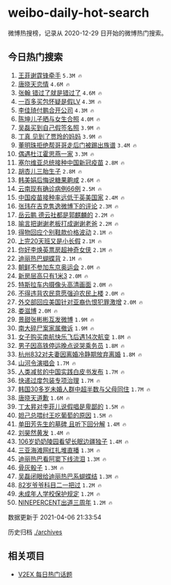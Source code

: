 # weibo-daily-hot-search

微博热搜榜，记录从 2020-12-29 日开始的微博热门搜索。

## 今日热门搜索

<!-- BEGIN -->

1. [王菲谢霆锋牵手](https://s.weibo.com/weibo?q=%E7%8E%8B%E8%8F%B2%E8%B0%A2%E9%9C%86%E9%94%8B%E7%89%B5%E6%89%8B&Refer=top) `5.3M 🔥`
1. [唐晓天恋情](https://s.weibo.com/weibo?q=%E5%94%90%E6%99%93%E5%A4%A9%E6%81%8B%E6%83%85&Refer=top) `4.6M 🔥`
1. [张翰 错过了就是错过了](https://s.weibo.com/weibo?q=%E5%BC%A0%E7%BF%B0%20%E9%94%99%E8%BF%87%E4%BA%86%E5%B0%B1%E6%98%AF%E9%94%99%E8%BF%87%E4%BA%86&Refer=top) `4.6M 🔥`
1. [一百多买包怀疑是假LV](https://s.weibo.com/weibo?q=%23%E4%B8%80%E7%99%BE%E5%A4%9A%E4%B9%B0%E5%8C%85%E6%80%80%E7%96%91%E6%98%AF%E5%81%87LV%23&Refer=top) `4.3M 🔥`
1. [李佳琦付鹏合开公司](https://s.weibo.com/weibo?q=%23%E6%9D%8E%E4%BD%B3%E7%90%A6%E4%BB%98%E9%B9%8F%E5%90%88%E5%BC%80%E5%85%AC%E5%8F%B8%23&Refer=top) `4.3M 🔥`
1. [陈坤儿子晒与女生合照](https://s.weibo.com/weibo?q=%E9%99%88%E5%9D%A4%E5%84%BF%E5%AD%90%E6%99%92%E4%B8%8E%E5%A5%B3%E7%94%9F%E5%90%88%E7%85%A7&Refer=top) `4.0M 🔥`
1. [吴磊买到自己假签名照](https://s.weibo.com/weibo?q=%23%E5%90%B4%E7%A3%8A%E4%B9%B0%E5%88%B0%E8%87%AA%E5%B7%B1%E5%81%87%E7%AD%BE%E5%90%8D%E7%85%A7%23&Refer=top) `3.9M 🔥`
1. [丁真 见到了贾玲的妈妈](https://s.weibo.com/weibo?q=%E4%B8%81%E7%9C%9F%20%E8%A7%81%E5%88%B0%E4%BA%86%E8%B4%BE%E7%8E%B2%E7%9A%84%E5%A6%88%E5%A6%88&Refer=top) `3.9M 🔥`
1. [董明珠拒绝帮哥哥走后门被踢出族谱](https://s.weibo.com/weibo?q=%23%E8%91%A3%E6%98%8E%E7%8F%A0%E6%8B%92%E7%BB%9D%E5%B8%AE%E5%93%A5%E5%93%A5%E8%B5%B0%E5%90%8E%E9%97%A8%E8%A2%AB%E8%B8%A2%E5%87%BA%E6%97%8F%E8%B0%B1%23&Refer=top) `3.4M 🔥`
1. [偶遇杜江霍思燕一家](https://s.weibo.com/weibo?q=%E5%81%B6%E9%81%87%E6%9D%9C%E6%B1%9F%E9%9C%8D%E6%80%9D%E7%87%95%E4%B8%80%E5%AE%B6&Refer=top) `3.3M 🔥`
1. [塞尔维亚总统接种中国新冠疫苗](https://s.weibo.com/weibo?q=%23%E5%A1%9E%E5%B0%94%E7%BB%B4%E4%BA%9A%E6%80%BB%E7%BB%9F%E6%8E%A5%E7%A7%8D%E4%B8%AD%E5%9B%BD%E6%96%B0%E5%86%A0%E7%96%AB%E8%8B%97%23&Refer=top) `2.8M 🔥`
1. [胡杏儿三胎生子](https://s.weibo.com/weibo?q=%23%E8%83%A1%E6%9D%8F%E5%84%BF%E4%B8%89%E8%83%8E%E7%94%9F%E5%AD%90%23&Refer=top) `2.8M 🔥`
1. [韩美娟后悔说糖果齁咸](https://s.weibo.com/weibo?q=%23%E9%9F%A9%E7%BE%8E%E5%A8%9F%E5%90%8E%E6%82%94%E8%AF%B4%E7%B3%96%E6%9E%9C%E9%BD%81%E5%92%B8%23&Refer=top) `2.6M 🔥`
1. [云南现有确诊病例66例](https://s.weibo.com/weibo?q=%23%E4%BA%91%E5%8D%97%E7%8E%B0%E6%9C%89%E7%A1%AE%E8%AF%8A%E7%97%85%E4%BE%8B66%E4%BE%8B%23&Refer=top) `2.5M 🔥`
1. [中国疫苗接种率远低于英美国家](https://s.weibo.com/weibo?q=%23%E4%B8%AD%E5%9B%BD%E7%96%AB%E8%8B%97%E6%8E%A5%E7%A7%8D%E7%8E%87%E8%BF%9C%E4%BD%8E%E4%BA%8E%E8%8B%B1%E7%BE%8E%E5%9B%BD%E5%AE%B6%23&Refer=top) `2.4M 🔥`
1. [张玮在吉克隽逸微博下的评论](https://s.weibo.com/weibo?q=%E5%BC%A0%E7%8E%AE%E5%9C%A8%E5%90%89%E5%85%8B%E9%9A%BD%E9%80%B8%E5%BE%AE%E5%8D%9A%E4%B8%8B%E7%9A%84%E8%AF%84%E8%AE%BA&Refer=top) `2.3M 🔥`
1. [岳云鹏 德云社都是郭麒麟的](https://s.weibo.com/weibo?q=%E5%B2%B3%E4%BA%91%E9%B9%8F%20%E5%BE%B7%E4%BA%91%E7%A4%BE%E9%83%BD%E6%98%AF%E9%83%AD%E9%BA%92%E9%BA%9F%E7%9A%84&Refer=top) `2.2M 🔥`
1. [喻言把谢谢老板打成谢谢老爸](https://s.weibo.com/weibo?q=%23%E5%96%BB%E8%A8%80%E6%8A%8A%E8%B0%A2%E8%B0%A2%E8%80%81%E6%9D%BF%E6%89%93%E6%88%90%E8%B0%A2%E8%B0%A2%E8%80%81%E7%88%B8%23&Refer=top) `2.2M 🔥`
1. [得物回应个别鞋款价格波动](https://s.weibo.com/weibo?q=%23%E5%BE%97%E7%89%A9%E5%9B%9E%E5%BA%94%E4%B8%AA%E5%88%AB%E9%9E%8B%E6%AC%BE%E4%BB%B7%E6%A0%BC%E6%B3%A2%E5%8A%A8%23&Refer=top) `2.1M 🔥`
1. [上完20天班又是小长假](https://s.weibo.com/weibo?q=%23%E4%B8%8A%E5%AE%8C20%E5%A4%A9%E7%8F%AD%E5%8F%88%E6%98%AF%E5%B0%8F%E9%95%BF%E5%81%87%23&Refer=top) `2.1M 🔥`
1. [你好李焕英票房超神奇女侠](https://s.weibo.com/weibo?q=%23%E4%BD%A0%E5%A5%BD%E6%9D%8E%E7%84%95%E8%8B%B1%E7%A5%A8%E6%88%BF%E8%B6%85%E7%A5%9E%E5%A5%87%E5%A5%B3%E4%BE%A0%23&Refer=top) `2.1M 🔥`
1. [迪丽热巴蝴蝶背](https://s.weibo.com/weibo?q=%23%E8%BF%AA%E4%B8%BD%E7%83%AD%E5%B7%B4%E8%9D%B4%E8%9D%B6%E8%83%8C%23&Refer=top) `2.1M 🔥`
1. [朝鲜不参加东京奥运会](https://s.weibo.com/weibo?q=%23%E6%9C%9D%E9%B2%9C%E4%B8%8D%E5%8F%82%E5%8A%A0%E4%B8%9C%E4%BA%AC%E5%A5%A5%E8%BF%90%E4%BC%9A%23&Refer=top) `2.0M 🔥`
1. [新房层高只有1米3](https://s.weibo.com/weibo?q=%E6%96%B0%E6%88%BF%E5%B1%82%E9%AB%98%E5%8F%AA%E6%9C%891%E7%B1%B33&Refer=top) `2.0M 🔥`
1. [特斯拉车内摄像头高清画面](https://s.weibo.com/weibo?q=%E7%89%B9%E6%96%AF%E6%8B%89%E8%BD%A6%E5%86%85%E6%91%84%E5%83%8F%E5%A4%B4%E9%AB%98%E6%B8%85%E7%94%BB%E9%9D%A2&Refer=top) `2.0M 🔥`
1. [不得违背农民意愿强迫农民上楼](https://s.weibo.com/weibo?q=%23%E4%B8%8D%E5%BE%97%E8%BF%9D%E8%83%8C%E5%86%9C%E6%B0%91%E6%84%8F%E6%84%BF%E5%BC%BA%E8%BF%AB%E5%86%9C%E6%B0%91%E4%B8%8A%E6%A5%BC%23&Refer=top) `2.0M 🔥`
1. [外交部回应美国针对亚裔仇恨犯罪激增](https://s.weibo.com/weibo?q=%23%E5%A4%96%E4%BA%A4%E9%83%A8%E5%9B%9E%E5%BA%94%E7%BE%8E%E5%9B%BD%E9%92%88%E5%AF%B9%E4%BA%9A%E8%A3%94%E4%BB%87%E6%81%A8%E7%8A%AF%E7%BD%AA%E6%BF%80%E5%A2%9E%23&Refer=top) `2.0M 🔥`
1. [娄滋博](https://s.weibo.com/weibo?q=%E5%A8%84%E6%BB%8B%E5%8D%9A&Refer=top) `2.0M 🔥`
1. [景甜张彬彬互发微博](https://s.weibo.com/weibo?q=%23%E6%99%AF%E7%94%9C%E5%BC%A0%E5%BD%AC%E5%BD%AC%E4%BA%92%E5%8F%91%E5%BE%AE%E5%8D%9A%23&Refer=top) `1.9M 🔥`
1. [南大碎尸案家属撤诉](https://s.weibo.com/weibo?q=%23%E5%8D%97%E5%A4%A7%E7%A2%8E%E5%B0%B8%E6%A1%88%E5%AE%B6%E5%B1%9E%E6%92%A4%E8%AF%89%23&Refer=top) `1.9M 🔥`
1. [女子购买南航快乐飞后遇14次航变](https://s.weibo.com/weibo?q=%23%E5%A5%B3%E5%AD%90%E8%B4%AD%E4%B9%B0%E5%8D%97%E8%88%AA%E5%BF%AB%E4%B9%90%E9%A3%9E%E5%90%8E%E9%81%8714%E6%AC%A1%E8%88%AA%E5%8F%98%23&Refer=top) `1.8M 🔥`
1. [男子因高铁停运晚点说哭乘务员](https://s.weibo.com/weibo?q=%E7%94%B7%E5%AD%90%E5%9B%A0%E9%AB%98%E9%93%81%E5%81%9C%E8%BF%90%E6%99%9A%E7%82%B9%E8%AF%B4%E5%93%AD%E4%B9%98%E5%8A%A1%E5%91%98&Refer=top) `1.8M 🔥`
1. [杭州832对夫妻因离婚冷静期放弃离婚](https://s.weibo.com/weibo?q=%23%E6%9D%AD%E5%B7%9E832%E5%AF%B9%E5%A4%AB%E5%A6%BB%E5%9B%A0%E7%A6%BB%E5%A9%9A%E5%86%B7%E9%9D%99%E6%9C%9F%E6%94%BE%E5%BC%83%E7%A6%BB%E5%A9%9A%23&Refer=top) `1.8M 🔥`
1. [山河令演唱会](https://s.weibo.com/weibo?q=%E5%B1%B1%E6%B2%B3%E4%BB%A4%E6%BC%94%E5%94%B1%E4%BC%9A&Refer=top) `1.7M 🔥`
1. [人类减贫的中国实践白皮书发布](https://s.weibo.com/weibo?q=%23%E4%BA%BA%E7%B1%BB%E5%87%8F%E8%B4%AB%E7%9A%84%E4%B8%AD%E5%9B%BD%E5%AE%9E%E8%B7%B5%E7%99%BD%E7%9A%AE%E4%B9%A6%E5%8F%91%E5%B8%83%23&Refer=top) `1.7M 🔥`
1. [快递过度包装专项治理](https://s.weibo.com/weibo?q=%23%E5%BF%AB%E9%80%92%E8%BF%87%E5%BA%A6%E5%8C%85%E8%A3%85%E4%B8%93%E9%A1%B9%E6%B2%BB%E7%90%86%23&Refer=top) `1.7M 🔥`
1. [韩国30多岁未婚人群中超半数与父母同住](https://s.weibo.com/weibo?q=%23%E9%9F%A9%E5%9B%BD30%E5%A4%9A%E5%B2%81%E6%9C%AA%E5%A9%9A%E4%BA%BA%E7%BE%A4%E4%B8%AD%E8%B6%85%E5%8D%8A%E6%95%B0%E4%B8%8E%E7%88%B6%E6%AF%8D%E5%90%8C%E4%BD%8F%23&Refer=top) `1.7M 🔥`
1. [唐晓天道歉](https://s.weibo.com/weibo?q=%E5%94%90%E6%99%93%E5%A4%A9%E9%81%93%E6%AD%89&Refer=top) `1.6M 🔥`
1. [丁太昇对李菲儿说假唱是卑鄙的](https://s.weibo.com/weibo?q=%23%E4%B8%81%E5%A4%AA%E6%98%87%E5%AF%B9%E6%9D%8E%E8%8F%B2%E5%84%BF%E8%AF%B4%E5%81%87%E5%94%B1%E6%98%AF%E5%8D%91%E9%84%99%E7%9A%84%23&Refer=top) `1.5M 🔥`
1. [妲己总喂纣王吃葡萄的原因](https://s.weibo.com/weibo?q=%23%E5%A6%B2%E5%B7%B1%E6%80%BB%E5%96%82%E7%BA%A3%E7%8E%8B%E5%90%83%E8%91%A1%E8%90%84%E7%9A%84%E5%8E%9F%E5%9B%A0%23&Refer=top) `1.5M 🔥`
1. [单田芳先生的墓碑 且听下回分解](https://s.weibo.com/weibo?q=%E5%8D%95%E7%94%B0%E8%8A%B3%E5%85%88%E7%94%9F%E7%9A%84%E5%A2%93%E7%A2%91%20%E4%B8%94%E5%90%AC%E4%B8%8B%E5%9B%9E%E5%88%86%E8%A7%A3&Refer=top) `1.4M 🔥`
1. [刘昊然黄发](https://s.weibo.com/weibo?q=%E5%88%98%E6%98%8A%E7%84%B6%E9%BB%84%E5%8F%91&Refer=top) `1.4M 🔥`
1. [106岁奶奶陵园看望长眠边疆独子](https://s.weibo.com/weibo?q=%23106%E5%B2%81%E5%A5%B6%E5%A5%B6%E9%99%B5%E5%9B%AD%E7%9C%8B%E6%9C%9B%E9%95%BF%E7%9C%A0%E8%BE%B9%E7%96%86%E7%8B%AC%E5%AD%90%23&Refer=top) `1.4M 🔥`
1. [三亚海滩网红扎堆直播](https://s.weibo.com/weibo?q=%E4%B8%89%E4%BA%9A%E6%B5%B7%E6%BB%A9%E7%BD%91%E7%BA%A2%E6%89%8E%E5%A0%86%E7%9B%B4%E6%92%AD&Refer=top) `1.3M 🔥`
1. [迪丽热巴看阿窦下线流泪](https://s.weibo.com/weibo?q=%23%E8%BF%AA%E4%B8%BD%E7%83%AD%E5%B7%B4%E7%9C%8B%E9%98%BF%E7%AA%A6%E4%B8%8B%E7%BA%BF%E6%B5%81%E6%B3%AA%23&Refer=top) `1.3M 🔥`
1. [骨灰骰子](https://s.weibo.com/weibo?q=%23%E9%AA%A8%E7%81%B0%E9%AA%B0%E5%AD%90%23&Refer=top) `1.3M 🔥`
1. [吴磊闭眼给迪丽热巴系蝴蝶结](https://s.weibo.com/weibo?q=%23%E5%90%B4%E7%A3%8A%E9%97%AD%E7%9C%BC%E7%BB%99%E8%BF%AA%E4%B8%BD%E7%83%AD%E5%B7%B4%E7%B3%BB%E8%9D%B4%E8%9D%B6%E7%BB%93%23&Refer=top) `1.3M 🔥`
1. [82岁爷爷科目二一把过](https://s.weibo.com/weibo?q=%2382%E5%B2%81%E7%88%B7%E7%88%B7%E7%A7%91%E7%9B%AE%E4%BA%8C%E4%B8%80%E6%8A%8A%E8%BF%87%23&Refer=top) `1.2M 🔥`
1. [未成年人学校保护规定](https://s.weibo.com/weibo?q=%E6%9C%AA%E6%88%90%E5%B9%B4%E4%BA%BA%E5%AD%A6%E6%A0%A1%E4%BF%9D%E6%8A%A4%E8%A7%84%E5%AE%9A&Refer=top) `1.2M 🔥`
1. [NINEPERCENT出道三周年](https://s.weibo.com/weibo?q=NINEPERCENT%E5%87%BA%E9%81%93%E4%B8%89%E5%91%A8%E5%B9%B4&Refer=top) `1.2M 🔥`

数据更新于 2021-04-06 21:33:54

<!-- END -->

历史归档 [./archives](./archives)

## 相关项目

- [V2EX 每日热门话题](https://github.com/boojack/v2ex-daily-hot-topic)
